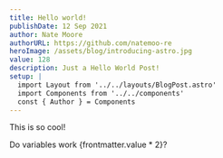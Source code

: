 ```yaml
---
title: Hello world!
publishDate: 12 Sep 2021
author: Nate Moore
authorURL: https://github.com/natemoo-re
heroImage: /assets/blog/introducing-astro.jpg
value: 128
description: Just a Hello World Post!
setup: |
  import Layout from '../../layouts/BlogPost.astro'
  import Components from '../../components'
  const { Author } = Components
---
```


<Author name="Nate Moore" href="https://twitter.com/n_moore" />

This is so cool!

Do variables work {frontmatter.value * 2}?
